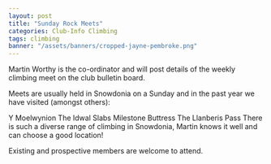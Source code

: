 ```yaml
---
layout: post
title: "Sunday Rock Meets"
categories: Club-Info Climbing
tags: climbing
banner: "/assets/banners/cropped-jayne-pembroke.png"
---
```


Martin Worthy is the co-ordinator and will post details of the weekly climbing meet on the club bulletin board.

Meets are usually held in Snowdonia on a Sunday and in the past year we have visited (amongst others):

Y Moelwynion
The Idwal Slabs
Milestone Buttress
The Llanberis Pass
There is such a diverse range of climbing in Snowdonia, Martin knows it well and can choose a good location!

Existing and prospective members are welcome to attend.
